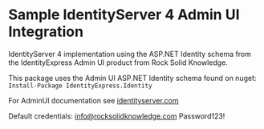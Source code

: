 # Sample IdentityServer 4 Admin UI Integration
IdentityServer 4 implementation using the ASP.NET Identity schema from the IdentityExpress Admin UI product from Rock Solid Knowledge.

This package uses the Admin UI ASP.NET Identity schema found on nuget:
`Install-Package IdentityExpress.Identity`

For AdminUI documentation see [identityserver.com](https://www.identityserver.com/documentation/)

Default credentials:
info@rocksolidknowledge.com
Password123! 